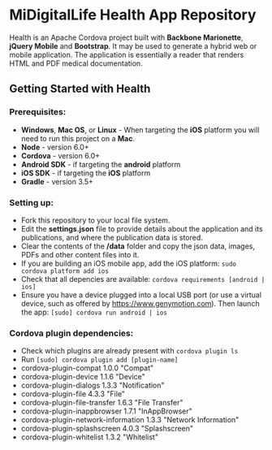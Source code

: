 # MiDigitalLife Health App Repository

Health is an Apache Cordova project built with **Backbone Marionette**, **jQuery Mobile** and **Bootstrap**. It may be used to generate a hybrid web or mobile application. The application is essentially a reader that renders HTML and PDF medical documentation. 

## Getting Started with Health
### Prerequisites:
* **Windows**, **Mac OS**, or **Linux** - When targeting the **iOS** platform you will need to run this project on a **Mac**.
* **Node** - version 6.0+
* **Cordova** - version 6.0+
* **Android SDK** - if targeting the **android** platform
* **iOS SDK** - if targeting the **iOS** platform
* **Gradle** - version 3.5+
### Setting up:
* Fork this repository to your local file system.
* Edit the **settings.json** file to provide details about the application and its publications, and where the publication data is stored.
* Clear the contents of the **/data** folder and copy the json data, images, PDFs and other content files into it.
* If you are building an iOS mobile app, add the iOS platform:
    `sudo cordova platform add ios`
* Check that all depencies are available: `cordova requirements [android | ios]`
* Ensure you have a device plugged into a local USB port (or use a virtual device, such as offered by <https://www.genymotion.com>). Then launch the app:
    `[sudo] cordova run android | ios`
### Cordova plugin dependencies:
* Check which plugins are already present with `cordova plugin ls`
* Run `[sudo] cordova plugin add [plugin-name]`
* cordova-plugin-compat 1.0.0 "Compat"
* cordova-plugin-device 1.1.6 "Device"
* cordova-plugin-dialogs 1.3.3 "Notification"
* cordova-plugin-file 4.3.3 "File"
* cordova-plugin-file-transfer 1.6.3 "File Transfer"
* cordova-plugin-inappbrowser 1.7.1 "InAppBrowser"
* cordova-plugin-network-information 1.3.3 "Network Information"
* cordova-plugin-splashscreen 4.0.3 "Splashscreen"
* cordova-plugin-whitelist 1.3.2 "Whitelist"

